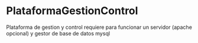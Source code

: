 # PlataformaGestionControl
Plataforma de gestion y control requiere para funcionar un servidor (apache opcional) y gestor de base de datos mysql
